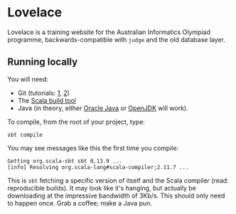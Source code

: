 # Lovelace

Lovelace is a training website for the Australian Informatics Olympiad
programme, backwards-compatible with `judge` and the old database layer.

## Running locally

You will need:

- Git (tutorials: [1](https://git-scm.com/book/en/v2), [2](https://try.github.io/levels/1/challenges/1))
- The [Scala build
  tool](http://www.scala-sbt.org/0.13/tutorial/Installing-sbt-on-Linux.html)
- Java (in theory, either [Oracle
  Java](http://www.java.com/en/download/manual.jsp) or
  [OpenJDK](http://openjdk.java.net/) will work).

To compile, from the root of your project, type:

    sbt compile

You may see messages like this the first time you compile:

    Getting org.scala-sbt sbt 0.13.9 ...
    [info] Resolving org.scala-lang#scala-compiler;2.11.7 ...

This is `sbt` fetching a specific version of itself and the Scala compiler
(read: reproducible builds). It may look like it's hanging, but actually be
downloading at the impressive bandwidth of 3Kb/s. This should only need to
happen once. Grab a coffee; make a Java pun.
